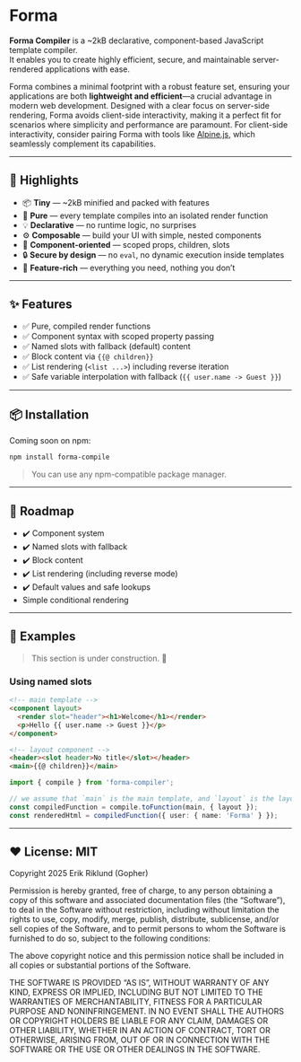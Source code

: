 # Forma

**Forma Compiler** is a ~2kB declarative, component-based JavaScript template compiler.  
It enables you to create highly efficient, secure, and maintainable server-rendered applications with ease.

Forma combines a minimal footprint with a robust feature set, ensuring your applications are both **lightweight and efficient**—a crucial advantage in modern web development. Designed with a clear focus on server-side rendering, Forma avoids client-side interactivity, making it a perfect fit for scenarios where simplicity and performance are paramount. For client-side interactivity, consider pairing Forma with tools like [Alpine.js](https://alpinejs.dev/), which seamlessly complement its capabilities.

---

## 🔦 Highlights

- 📦 **Tiny** — ~2kB minified and packed with features  
- 🧼 **Pure** — every template compiles into an isolated render function  
- 💡 **Declarative** — no runtime logic, no surprises  
- ⚙️ **Composable** — build your UI with simple, nested components  
- 🧩 **Component-oriented** — scoped props, children, slots  
- 🔒 **Secure by design** — no `eval`, no dynamic execution inside templates  
- 🚀 **Feature-rich** — everything you need, nothing you don’t  

---

## ✨ Features

- ✅ Pure, compiled render functions  
- ✅ Component syntax with scoped property passing  
- ✅ Named slots with fallback (default) content  
- ✅ Block content via `{{@ children}}`  
- ✅ List rendering (`<list ...>`) including reverse iteration  
- ✅ Safe variable interpolation with fallback (`{{ user.name -> Guest }}`)  

---

## 📦 Installation

Coming soon on npm:  
```bash
npm install forma-compile
```

> You can use any npm-compatible package manager.

---

## 🚧 Roadmap

- ✔️ Component system  
- ✔️ Named slots with fallback  
- ✔️ Block content  
- ✔️ List rendering (including reverse mode)
- ✔️ Default values and safe lookups  
- Simple conditional rendering

---

## 🧪 Examples

>This section is under construction. 🚧

### Using named slots

```html
<!-- main template -->
<component layout>
  <render slot="header"><h1>Welcome</h1></render>
  <p>Hello {{ user.name -> Guest }}</p>
</component>
```

```html
<!-- layout component -->
<header><slot header>No title</slot></header>
<main>{{@ children}}</main>
```

```ts
import { compile } from 'forma-compiler';

// we assume that `main` is the main template, and `layout` is the layout component
const compiledFunction = compile.toFunction(main, { layout });
const renderedHtml = compiledFunction({ user: { name: 'Forma' } });
```

---

## ❤️ License: MIT

Copyright 2025 Erik Riklund (Gopher)

Permission is hereby granted, free of charge, to any person obtaining a copy of this software and associated documentation files (the “Software”), to deal in the Software without restriction, including without limitation the rights to use, copy, modify, merge, publish, distribute, sublicense, and/or sell copies of the Software, and to permit persons to whom the Software is furnished to do so, subject to the following conditions:

The above copyright notice and this permission notice shall be included in all copies or substantial portions of the Software.

THE SOFTWARE IS PROVIDED “AS IS”, WITHOUT WARRANTY OF ANY KIND, EXPRESS OR IMPLIED, INCLUDING BUT NOT LIMITED TO THE WARRANTIES OF MERCHANTABILITY, FITNESS FOR A PARTICULAR PURPOSE AND NONINFRINGEMENT. IN NO EVENT SHALL THE AUTHORS OR COPYRIGHT HOLDERS BE LIABLE FOR ANY CLAIM, DAMAGES OR OTHER LIABILITY, WHETHER IN AN ACTION OF CONTRACT, TORT OR OTHERWISE, ARISING FROM, OUT OF OR IN CONNECTION WITH THE SOFTWARE OR THE USE OR OTHER DEALINGS IN THE SOFTWARE.
